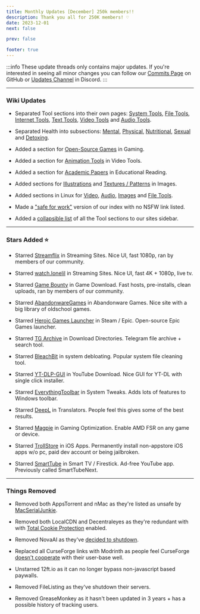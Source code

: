 ```yaml
---
title: Monthly Updates [December] 250k members!!
description: Thank you all for 250K members! ♡
date: 2023-12-01
next: false

prev: false

footer: true
---
```


:::info
These update threads only contains major updates. If you're interested
in seeing all minor changes you can follow our
[Commits Page](https://github.com/fmhy/FMHYedit/commits/main) on GitHub or
[Updates Channel](https://redd.it/17f8msf) in Discord.
:::

<Post authors="nbats,taskylizard" />

---

### Wiki Updates

- Separated Tool sections into their own pages: [System Tools](/system-tools),
  [File Tools](/file-tools), [Internet Tools](/internet-tools),
  [Text Tools](/text-tools), [Video Tools](/video-tools) and
  [Audio Tools](/audio-tools).

- Separated Health into subsections: [Mental](/misc#mental-health),
  [Physical](/misc#physical-health),
  [Nutritional](/misc#nutritional-health),
  [Sexual](/misc#sexual-health) and [Detoxing](/misc#detoxing).

- Added a section for [Open-Source Games](/gaming#open-source-games)
  in Gaming.

- Added a section for [Animation Tools](/video-tools#animation-tools) in Video
  Tools.

- Added a section for [Academic Papers](/reading#academic-papers) in
  Educational Reading.

- Added sections for [Illustrations](/image-tools#illustrations) and
  [Textures / Patterns](/storage#textures-patterns) in Images.

- Added sections in Linux for [Video](/linux-macos#linux-video),
  [Audio](/linux-macos#linux-audio), [Images](/linux-macos#linux-images) and
  [File Tools](/linux-macos#file-tools).

- Made a ["safe for work"](https://rentry.org/piracy) version of our index with
  no NSFW link listed.

- Added a [collapsible list](https://i.imgur.com/wnOXvKG.png) of all the Tool
  sections to our sites sidebar.

---

### Stars Added ⭐

- Starred [Streamflix](/video#multi-server) in Streaming Sites. Nice
  UI, fast 1080p, ran by members of our community.

- Starred [watch.lonelil](/video#multi-server) in Streaming Sites.
  Nice UI, fast 4K + 1080p, live tv.

- Starred [Game Bounty](/gaming#download-games) in Game Download.
  Fast hosts, pre-installs, clean uploads, ran by members of our community.

- Starred [AbandonwareGames](/storage#abandonware-games) in Abandonware Games.
  Nice site with a big library of oldschool games.

- Starred [Heroic Games Launcher](/gaming#steam-epic) in Steam /
  Epic. Open-source Epic Games launcher.

- Starred [TG Archive](/downloading#download-directories) in Download
  Directories. Telegram file archive + search tool.

- Starred [BleachBit](/system-tools#system-debloating) in system debloating.
  Popular system file cleaning tool.

- Starred [YT-DLP-GUI](/video-tools#youtube-download) in YouTube Download. Nice
  GUI for YT-DL with single click installer.

- Starred [EverythingToolbar](/system-tools#system-tweaks) in System Tweaks.
  Adds lots of features to Windows toolbar.

- Starred [DeepL](/text-tools#translators) in Translators. People feel this
  gives some of the best results.

- Starred [Magpie](/gaming#optimization-tools) in Gaming
  Optimization. Enable AMD FSR on any game or device.

- Starred [TrollStore](/mobile#ios-apps) in iOS Apps. Permanently
  install non-appstore iOS apps w/o pc, paid dev account or being jailbroken.

- Starred [SmartTube](/video#smart-tv-firestick) in Smart TV /
  Firestick. Ad-free YouTube app. Previously called SmartTubeNext.

---

### Things Removed

- Removed both AppsTorrent and nMac as they're listed as unsafe by
  [MacSerialJunkie](https://i.imgur.com/De9u5Ox.png).

- Removed both LocalCDN and Decentraleyes as they're redundant with with
  [Total Cookie Protection](https://blog.privacyguides.org/2021/12/01/firefox-privacy-2021-update/#localcdn-and-decentraleyes)
  enabled.

- Removed NovaAI as they've
  [decided to shutdown](https://www.reddit.com/r/Piracy/comments/17pzrzj/nova_oss_the_api_that_provided_free_gpt4_and/).

- Replaced all CurseForge links with Modrinth as people feel CurseForge
  [doesn't cooperate](https://youtu.be/Vhdwz5apiQQ?si=xgzkQFa1S7hZNa5-) with
  their user-base well.

- Unstarred 12ft.io as it can no longer bypass non-javascript based paywalls.

- Removed FileListing as they've shutdown their servers.

- Removed GreaseMonkey as it hasn't been updated in 3 years + has a possible
  history of tracking users.
